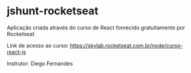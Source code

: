 # jshunt-rocketseat
Aplicação criada através do curso de React fonrecido gratuitamente por Rocketseat

Link de acesso ao curso: https://skylab.rocketseat.com.br/node/curso-react-js

Instrutor: Diego Fernandes
